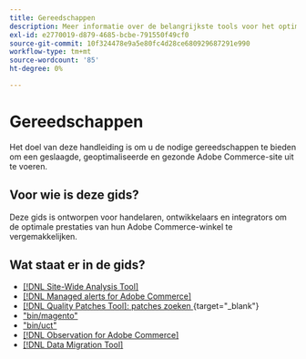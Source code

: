 ```yaml
---
title: Gereedschappen
description: Meer informatie over de belangrijkste tools voor het optimaliseren van de Adobe Commerce-winkelprestaties. Ontdek hoe u analyseprogramma's, patches en hulpprogramma's kunt gebruiken voor een beter sitebeheer.
exl-id: e2770019-d879-4685-bcbe-791550f49cf0
source-git-commit: 10f324478e9a5e80fc4d28ce680929687291e990
workflow-type: tm+mt
source-wordcount: '85'
ht-degree: 0%

---
```


# Gereedschappen

Het doel van deze handleiding is om u de nodige gereedschappen te bieden om een geslaagde, geoptimaliseerde en gezonde Adobe Commerce-site uit te voeren.

## Voor wie is deze gids?

Deze gids is ontworpen voor handelaren, ontwikkelaars en integrators om de optimale prestaties van hun Adobe Commerce-winkel te vergemakkelijken.

## Wat staat er in de gids?

* [[!DNL Site-Wide Analysis Tool]](../tools/site-wide-analysis-tool/intro.md)
* [[!DNL Managed alerts for Adobe Commerce]](../tools/managed-alerts-for-adobe-commerce/managed-alerts-for-magento-commerce.md)
* [[!DNL Quality Patches Tool]: patches zoeken ](https://experienceleague.adobe.com/tools/commerce-quality-patches/index.html){target="_blank"}
* [&quot;bin/magento&quot;](reference/commerce-on-premises.md)
* [&quot;bin/uct&quot;](reference/commerce-on-premises.md)
* [[!DNL Observation for Adobe Commerce]](../tools/observation-for-adobe-commerce/intro.md)
* [[!DNL Data Migration Tool]](data-migration-tool/how-migration-works.md)
